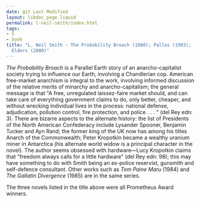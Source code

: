 ```yaml
---
date: git Last Modified
layout: libdoc_page.liquid
permalink: l-neil-smith/index.html
tags:
- S
- book
title: "L. Neil Smith - The Probability Broach (1980); Pallas (1993);  Forge of the
  Elders (2000)"
---
```


_The Probability Broach_ is a Parallel Earth story of an anarcho-capitalist society trying to influence our Earth, involving a Chandlerian cop. American free-market anarchism is integral to the work, involving informed discussion of the relative merits of minarchy and anarcho-capitalism;  the general message is that "A free, unregulated laissez-faire market should,  and can take care of everything government claims to do, only better, cheaper,  and without wrecking individual lives in the process: national defense,  adjudication, pollution control, fire protection, and police . . . " (del Rey  edn: 3). There are bizarre aspects to the alternate history: the list of Presidents of the North American Confederacy include Lysander Spooner, Benjamin Tucker and Ayn Rand; the former king of the UK now has among his titles Anarch of the  Commonwealth; Peter Kropotkin became a wealthy uranium miner in Antarctica (his alternate world widow is a principal character in the novel). The author seems obsessed with hardware—Lucy Kropotkin claims that  "freedom always calls for a little hardware" (del Rey edn: 98); this may have something to do with Smith being an ex-police reservist, gunsmith and self-defence consultant. Other works such as _Tom Paine Maru_ (1984) and _The Gallatin Divergence_ (1985) are in the same series.

The three novels listed in the title above were all Prometheus Award winners.